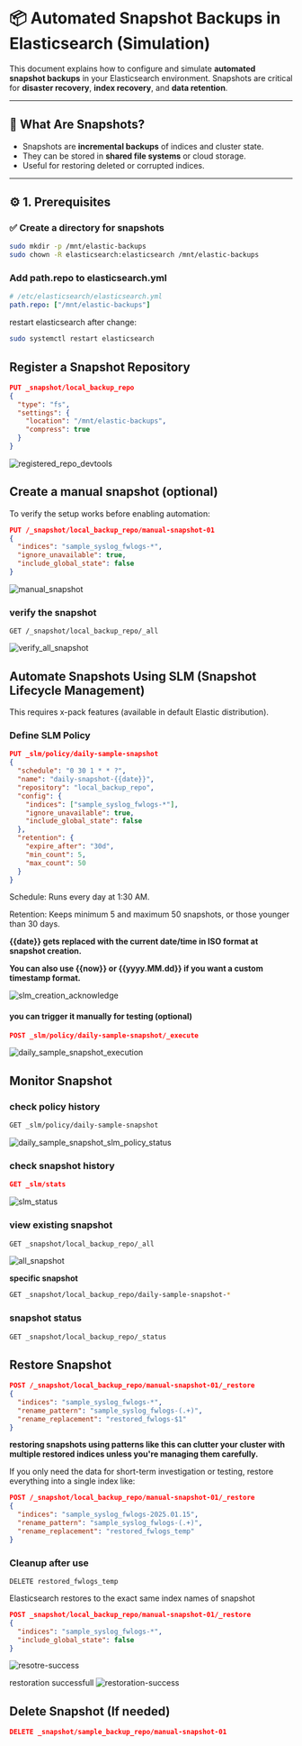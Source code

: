 # 📦 Automated Snapshot Backups in Elasticsearch (Simulation)

This document explains how to configure and simulate **automated snapshot backups** in your Elasticsearch environment. Snapshots are critical for **disaster recovery**, **index recovery**, and **data retention**.

---

## 🧠 What Are Snapshots?

- Snapshots are **incremental backups** of indices and cluster state.
- They can be stored in **shared file systems** or cloud storage.
- Useful for restoring deleted or corrupted indices.

---

## ⚙️ 1. Prerequisites

### ✅ Create a directory for snapshots

```bash
sudo mkdir -p /mnt/elastic-backups
sudo chown -R elasticsearch:elasticsearch /mnt/elastic-backups
```

### Add path.repo to elasticsearch.yml
```yaml
# /etc/elasticsearch/elasticsearch.yml
path.repo: ["/mnt/elastic-backups"]
```

restart elasticsearch after change:
```bash
sudo systemctl restart elasticsearch
```

## Register a Snapshot Repository

```json
PUT _snapshot/local_backup_repo
{
  "type": "fs",
  "settings": {
    "location": "/mnt/elastic-backups",
    "compress": true
  }
}
```
![registered_repo_devtools](./screenshot/registered_repo_devtools.png)

## Create a manual snapshot (optional)
To verify the setup works before enabling automation:
```json
PUT /_snapshot/local_backup_repo/manual-snapshot-01
{
  "indices": "sample_syslog_fwlogs-*",
  "ignore_unavailable": true,
  "include_global_state": false
}
```
![manual_snapshot](./screenshot/manual_snapshot.png)

### verify the snapshot
```http
GET /_snapshot/local_backup_repo/_all
```
![verify_all_snapshot](./screenshot/verify_all_snapshot.png)

## Automate Snapshots Using SLM (Snapshot Lifecycle Management)
This requires x-pack features (available in default Elastic distribution).

### Define SLM Policy
```json
PUT _slm/policy/daily-sample-snapshot
{
  "schedule": "0 30 1 * * ?", 
  "name": "daily-snapshot-{{date}}",
  "repository": "local_backup_repo",
  "config": {
    "indices": ["sample_syslog_fwlogs-*"],
    "ignore_unavailable": true,
    "include_global_state": false
  },
  "retention": {
    "expire_after": "30d",
    "min_count": 5,
    "max_count": 50
  }
}

```
Schedule: Runs every day at 1:30 AM.

Retention: Keeps minimum 5 and maximum 50 snapshots, or those younger than 30 days.

**{{date}} gets replaced with the current date/time in ISO format at snapshot creation.**

**You can also use {{now}} or {{yyyy.MM.dd}} if you want a custom timestamp format.**

![slm_creation_acknowledge](./screenshot/registered_repo_devtools.png)

#### you can trigger it manually for testing (optional)
```json
POST _slm/policy/daily-sample-snapshot/_execute
```
![daily_sample_snapshot_execution](./screenshot/daily_sample_snapshot_execution.png)

## Monitor Snapshot
### check policy history
```bash
GET _slm/policy/daily-sample-snapshot
```
![daily_sample_snapshot_slm_policy_status](./screenshot/daily_sample_snapshot_policy_status.png)
### check snapshot history
```json
GET _slm/stats
```
![slm_status](./screenshot/slm_status.png)
### view existing snapshot
```bash
GET _snapshot/local_backup_repo/_all
```
![all_snapshot](./screenshot/all_snapshot.png)

**specific snapshot**
```bash
GET _snapshot/local_backup_repo/daily-sample-snapshot-*
```


### snapshot status
```bash
GET _snapshot/local_backup_repo/_status
```

## Restore Snapshot
```json
POST /_snapshot/local_backup_repo/manual-snapshot-01/_restore
{
  "indices": "sample_syslog_fwlogs-*",
  "rename_pattern": "sample_syslog_fwlogs-(.+)",
  "rename_replacement": "restored_fwlogs-$1"
}
```
**restoring snapshots using patterns like this can clutter your cluster with multiple restored indices unless you're managing them carefully.**

If you only need the data for short-term investigation or testing, restore everything into a single index like:
```json
POST /_snapshot/local_backup_repo/manual-snapshot-01/_restore
{
  "indices": "sample_syslog_fwlogs-2025.01.15",
  "rename_pattern": "sample_syslog_fwlogs-(.+)",
  "rename_replacement": "restored_fwlogs_temp"
}
```

### Cleanup after use
```http
DELETE restored_fwlogs_temp
```

Elasticsearch restores to the exact same index names of snapshot
```json
POST _snapshot/local_backup_repo/manual-snapshot-01/_restore
{
  "indices": "sample_syslog_fwlogs-*",
  "include_global_state": false
}
```
![resotre-success](./screenshot/manual_snapshot.png)

restoration successfull
![restoration-success](./screenshot/restoration_success.png)


## Delete Snapshot (If needed)
```json
DELETE _snapshot/sample_backup_repo/manual-snapshot-01
```
